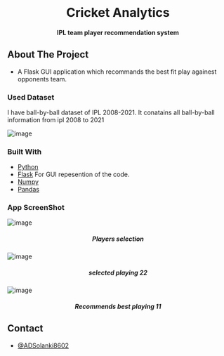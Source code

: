

<br />
<p align="center">
  <h1 align="center">Cricket Analytics</h1>
  <h4 align="center">IPL team player recommendation system</h4>
  
</p>




<!-- ABOUT THE PROJECT -->

## About The Project

- A Flask GUI application which recommands the best fit play againest opponents team.
### Used Dataset 
I have ball-by-ball dataset of IPL 2008-2021. It conatains all ball-by-ball information from ipl 2008 to 2021

![image](https://user-images.githubusercontent.com/71968604/164991264-656335de-9f91-4840-9b37-e14fc4b332f4.png)


### Built With
- [Python]()
- [Flask]() For GUI repesention of the code.
- [Numpy]()
- [Pandas]()

### App ScreenShot
![image](https://user-images.githubusercontent.com/71968604/164991901-cc4e7c4f-6672-42f7-a91c-24e86cfb2bb2.png)
<h5 align="center"><i>Players selection</i></h5>



![image](https://user-images.githubusercontent.com/71968604/164991920-e030ec52-369e-4b31-9bd1-ea982122d3f1.png)
<h5 align="center"><i>selected playing 22</i></h5>



![image](https://user-images.githubusercontent.com/71968604/164991928-f9f548ac-4567-4e5d-b98a-0d6f7075fd5c.png)
<h5 align="center"><i>Recommends best playing 11 </i></h5>

## Contact

- [@ADSolanki8602](https://github.com/ADSolanki8602)
